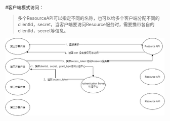 
#客户端模式访问：
	
>多个ResourceAPI可以指定不同的名称，也可以给多个客户端分配不同的clientId，secret，当客户端要访问Resource服务时，需要携带各自的clientId，secret等信息。

![icon](img/01.png)
